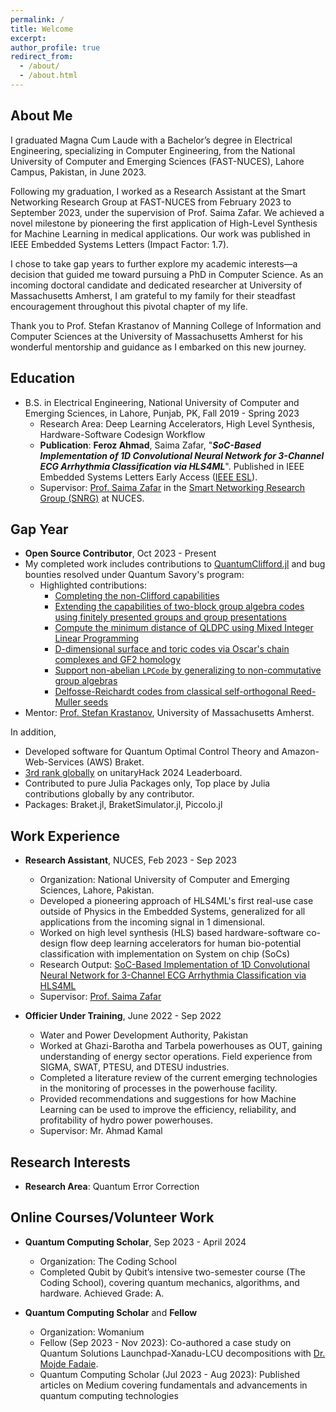```yaml
---
permalink: /
title: Welcome
excerpt: 
author_profile: true
redirect_from: 
  - /about/
  - /about.html
---
```


## About Me

I graduated Magna Cum Laude with a Bachelor’s degree in Electrical Engineering, specializing in Computer Engineering, from the National University of Computer and Emerging Sciences (FAST-NUCES), Lahore Campus, Pakistan, in June 2023.

Following my graduation, I worked as a Research Assistant at the Smart Networking Research Group at FAST-NUCES from February 2023 to September 2023, under the supervision of Prof. Saima Zafar. We achieved a novel milestone by pioneering the first application of High-Level Synthesis for Machine Learning in medical applications. Our work was published in IEEE Embedded Systems Letters (Impact Factor: 1.7). 

I chose to take gap years to further explore my academic interests—a decision that guided me toward pursuing a PhD in Computer Science. As an incoming doctoral candidate and dedicated researcher at University of Massachusetts Amherst, I am grateful to my family for their steadfast encouragement throughout this pivotal chapter of my life.

Thank you to Prof. Stefan Krastanov of Manning College of Information and Computer Sciences at the University of Massachusetts Amherst for his wonderful mentorship and guidance as I embarked on this new journey.

## Education
* B.S. in Electrical Engineering, National University of Computer and Emerging Sciences, in Lahore, Punjab, PK, Fall 2019 - Spring 2023
  * Research Area: Deep Learning Accelerators, High Level Synthesis, Hardware-Software Codesign Workflow
  * **Publication**: **Feroz Ahmad**, Saima Zafar, "***SoC-Based Implementation of 1D Convolutional Neural Network for 3-Channel ECG Arrhythmia Classification via HLS4ML***". Published in IEEE Embedded Systems Letters Early Access ([IEEE ESL](https://ieeexplore.ieee.org/document/10399904)).
  * Supervisor: [Prof. Saima Zafar](https://lhr.nu.edu.pk/ee/facultyProfile/4198) in the [Smart Networking Research Group (SNRG)](https://lhr.nu.edu.pk/ee/research/snrg) at NUCES.

## Gap Year
* **Open Source Contributor**, Oct 2023 - Present
 * My completed work includes contributions to [QuantumClifford.jl](https://github.com/QuantumSavory/QuantumClifford.jl) and bug bounties resolved under Quantum Savory's program:
    - Highlighted contributions:
      - [Completing the non-Clifford capabilities](https://github.com/QuantumSavory/QuantumClifford.jl/pull/427)
      - [Extending the capabilities of two-block group algebra codes using finitely presented groups and group presentations](https://github.com/QuantumSavory/QuantumClifford.jl/pull/400)
      - [Compute the minimum distance of QLDPC using Mixed Integer Linear Programming](https://github.com/QuantumSavory/QuantumClifford.jl/pull/439)
      - [D-dimensional surface and toric codes via Oscar's chain complexes and GF2 homology](https://github.com/QuantumSavory/QuantumClifford.jl/pull/534)
      - [Support non-abelian `LPCode` by generalizing to non-commutative group algebras](https://github.com/QuantumSavory/QuantumClifford.jl/pull/511)
      - [Delfosse-Reichardt codes from classical self-orthogonal Reed-Muller seeds](https://github.com/QuantumSavory/QuantumClifford.jl/pull/466)
 * Mentor: [Prof. Stefan Krastanov](https://www.cics.umass.edu/about/directory/stefan-krastanov), University of Massachusetts Amherst.
 
In addition,
  * Developed software for Quantum Optimal Control Theory and Amazon-Web-Services (AWS) Braket.
  * [3rd rank globally](https://unitaryhack.dev/leaderboard/) on unitaryHack 2024 Leaderboard.
  * Contributed to pure Julia Packages only, Top place by Julia contributions globally by any contributor.
  * Packages: Braket.jl, BraketSimulator.jl, Piccolo.jl
  
## Work Experience

* **Research Assistant**, NUCES, Feb 2023 - Sep 2023
  * Organization: National University of Computer and Emerging Sciences, Lahore, Pakistan.
  * Developed a pioneering approach of HLS4ML's first real-use case outside of Physics in the Embedded Systems, generalized for all applications from the incoming signal in 1 dimensional.
  * Worked on high level synthesis (HLS) based hardware-software co-design flow deep learning accelerators for human bio-potential classification with implementation on System on chip (SoCs)
  * Research Output: [SoC-Based Implementation of 1D Convolutional Neural Network for 3-Channel ECG Arrhythmia Classification via HLS4ML](https://ieeexplore.ieee.org/document/10399904)
  * Supervisor: [Prof. Saima Zafar](https://lhr.nu.edu.pk/ee/facultyProfile/4198)
 
* **Officier Under Training**, June 2022 - Sep 2022
  * Water and Power Development Authority, Pakistan
  * Worked at Ghazi-Barotha and Tarbela powerhouses as OUT, gaining understanding of energy sector operations. Field experience from SIGMA, SWAT, PTESU, and DTESU industries.
  * Completed a literature review of the current emerging technologies in the monitoring of processes in the powerhouse facility.
  * Provided recommendations and suggestions for how Machine Learning can be used to improve the efficiency, reliability, and profitability of hydro power powerhouses.
  * Supervisor: Mr. Ahmad Kamal

## Research Interests 
* **Research Area**: Quantum Error Correction

## Online Courses/Volunteer Work
 
 * **Quantum Computing Scholar**, Sep 2023 - April 2024
    * Organization: The Coding School
    * Completed Qubit by Qubit’s intensive two-semester course (The Coding School), covering quantum mechanics, algorithms, and hardware. Achieved Grade: A.

*  **Quantum Computing Scholar** and **Fellow**
   * Organization: Womanium
   * Fellow (Sep 2023 - Nov 2023): Co-authored a case study on Quantum Solutions Launchpad-Xanadu-LCU decompositions with [Dr. Mojde Fadaie](https://scholar.google.com/citations?user=Sg4qHUAAAAAJ&hl=en).
   * Quantum Computing Scholar (Jul 2023 - Aug 2023): Published articles on Medium covering fundamentals and advancements in quantum computing technologies


